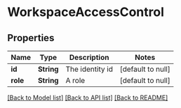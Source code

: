 # WorkspaceAccessControl
## Properties

| Name | Type | Description | Notes |
|------------ | ------------- | ------------- | -------------|
| **id** | **String** | The identity id | [default to null] |
| **role** | **String** | A role | [default to null] |

[[Back to Model list]](../README.md#documentation-for-models) [[Back to API list]](../README.md#documentation-for-api-endpoints) [[Back to README]](../README.md)

